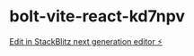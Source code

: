 # bolt-vite-react-kd7npv

[Edit in StackBlitz next generation editor ⚡️](https://stackblitz.com/~/github.com/JspTrade/bolt-vite-react-kd7npv)